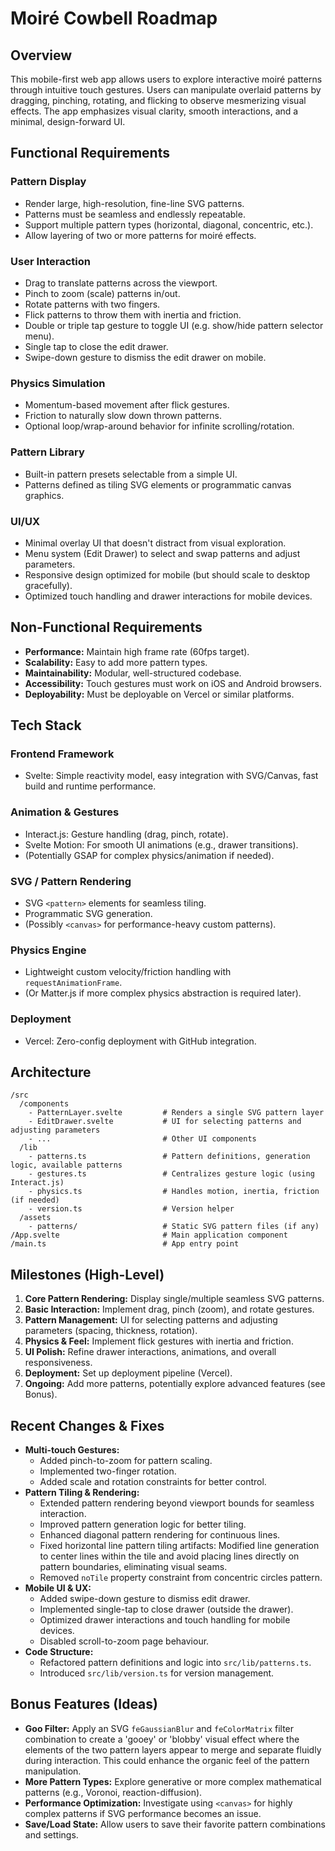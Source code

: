 # Moiré Cowbell Roadmap

## Overview
This mobile-first web app allows users to explore interactive moiré patterns through intuitive touch gestures. Users can manipulate overlaid patterns by dragging, pinching, rotating, and flicking to observe mesmerizing visual effects. The app emphasizes visual clarity, smooth interactions, and a minimal, design-forward UI.

## Functional Requirements

### Pattern Display
- Render large, high-resolution, fine-line SVG patterns.
- Patterns must be seamless and endlessly repeatable.
- Support multiple pattern types (horizontal, diagonal, concentric, etc.).
- Allow layering of two or more patterns for moiré effects.

### User Interaction
- Drag to translate patterns across the viewport.
- Pinch to zoom (scale) patterns in/out.
- Rotate patterns with two fingers.
- Flick patterns to throw them with inertia and friction.
- Double or triple tap gesture to toggle UI (e.g. show/hide pattern selector menu).
- Single tap to close the edit drawer.
- Swipe-down gesture to dismiss the edit drawer on mobile.

### Physics Simulation
- Momentum-based movement after flick gestures.
- Friction to naturally slow down thrown patterns.
- Optional loop/wrap-around behavior for infinite scrolling/rotation.

### Pattern Library
- Built-in pattern presets selectable from a simple UI.
- Patterns defined as tiling SVG elements or programmatic canvas graphics.

### UI/UX
- Minimal overlay UI that doesn't distract from visual exploration.
- Menu system (Edit Drawer) to select and swap patterns and adjust parameters.
- Responsive design optimized for mobile (but should scale to desktop gracefully).
- Optimized touch handling and drawer interactions for mobile devices.

## Non-Functional Requirements
- **Performance:** Maintain high frame rate (60fps target).
- **Scalability:** Easy to add more pattern types.
- **Maintainability:** Modular, well-structured codebase.
- **Accessibility:** Touch gestures must work on iOS and Android browsers.
- **Deployability:** Must be deployable on Vercel or similar platforms.

## Tech Stack

### Frontend Framework
- Svelte: Simple reactivity model, easy integration with SVG/Canvas, fast build and runtime performance.

### Animation & Gestures
- Interact.js: Gesture handling (drag, pinch, rotate).
- Svelte Motion: For smooth UI animations (e.g., drawer transitions).
- (Potentially GSAP for complex physics/animation if needed).

### SVG / Pattern Rendering
- SVG `<pattern>` elements for seamless tiling.
- Programmatic SVG generation.
- (Possibly `<canvas>` for performance-heavy custom patterns).

### Physics Engine
- Lightweight custom velocity/friction handling with `requestAnimationFrame`.
- (Or Matter.js if more complex physics abstraction is required later).

### Deployment
- Vercel: Zero-config deployment with GitHub integration.

## Architecture
```text
/src
  /components
    - PatternLayer.svelte         # Renders a single SVG pattern layer
    - EditDrawer.svelte           # UI for selecting patterns and adjusting parameters
    - ...                         # Other UI components
  /lib
    - patterns.ts                 # Pattern definitions, generation logic, available patterns
    - gestures.ts                 # Centralizes gesture logic (using Interact.js)
    - physics.ts                  # Handles motion, inertia, friction (if needed)
    - version.ts                  # Version helper
  /assets
    - patterns/                   # Static SVG pattern files (if any)
/App.svelte                       # Main application component
/main.ts                          # App entry point
```

## Milestones (High-Level)
1.  **Core Pattern Rendering:** Display single/multiple seamless SVG patterns.
2.  **Basic Interaction:** Implement drag, pinch (zoom), and rotate gestures.
3.  **Pattern Management:** UI for selecting patterns and adjusting parameters (spacing, thickness, rotation).
4.  **Physics & Feel:** Implement flick gestures with inertia and friction.
5.  **UI Polish:** Refine drawer interactions, animations, and overall responsiveness.
6.  **Deployment:** Set up deployment pipeline (Vercel).
7.  **Ongoing:** Add more patterns, potentially explore advanced features (see Bonus).

## Recent Changes & Fixes
- **Multi-touch Gestures:**
    - Added pinch-to-zoom for pattern scaling.
    - Implemented two-finger rotation.
    - Added scale and rotation constraints for better control.
- **Pattern Tiling & Rendering:**
    - Extended pattern rendering beyond viewport bounds for seamless interaction.
    - Improved pattern generation logic for better tiling.
    - Enhanced diagonal pattern rendering for continuous lines.
    - Fixed horizontal line pattern tiling artifacts: Modified line generation to center lines within the tile and avoid placing lines directly on pattern boundaries, eliminating visual seams.
    - Removed `noTile` property constraint from concentric circles pattern.
- **Mobile UI & UX:**
    - Added swipe-down gesture to dismiss edit drawer.
    - Implemented single-tap to close drawer (outside the drawer).
    - Optimized drawer interactions and touch handling for mobile devices.
    - Disabled scroll-to-zoom page behaviour.
- **Code Structure:**
    - Refactored pattern definitions and logic into `src/lib/patterns.ts`.
    - Introduced `src/lib/version.ts` for version management.

## Bonus Features (Ideas)
- **Goo Filter:** Apply an SVG `feGaussianBlur` and `feColorMatrix` filter combination to create a 'gooey' or 'blobby' visual effect where the elements of the two pattern layers appear to merge and separate fluidly during interaction. This could enhance the organic feel of the pattern manipulation.
- **More Pattern Types:** Explore generative or more complex mathematical patterns (e.g., Voronoi, reaction-diffusion).
- **Performance Optimization:** Investigate using `<canvas>` for highly complex patterns if SVG performance becomes an issue.
- **Save/Load State:** Allow users to save their favorite pattern combinations and settings.